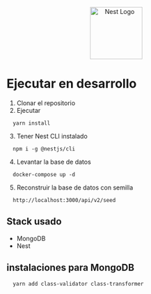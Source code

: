<p align="center">
  <a href="http://nestjs.com/" target="blank"><img src="https://nestjs.com/img/logo-small.svg" width="120" alt="Nest Logo" /></a>
</p>

# Ejecutar en desarrollo

1. Clonar el repositorio
2. Ejecutar
  ```
    yarn install
  ```
3. Tener Nest CLI instalado
  ```
    npm i -g @nestjs/cli
  ```

4. Levantar la base de datos
  ```
    docker-compose up -d
  ```  

5. Reconstruir la base de datos con semilla
  ```
    http://localhost:3000/api/v2/seed
  ``` 

## Stack usado
* MongoDB
* Nest
  

## instalaciones para MongoDB

```
  yarn add class-validator class-transformer
```

